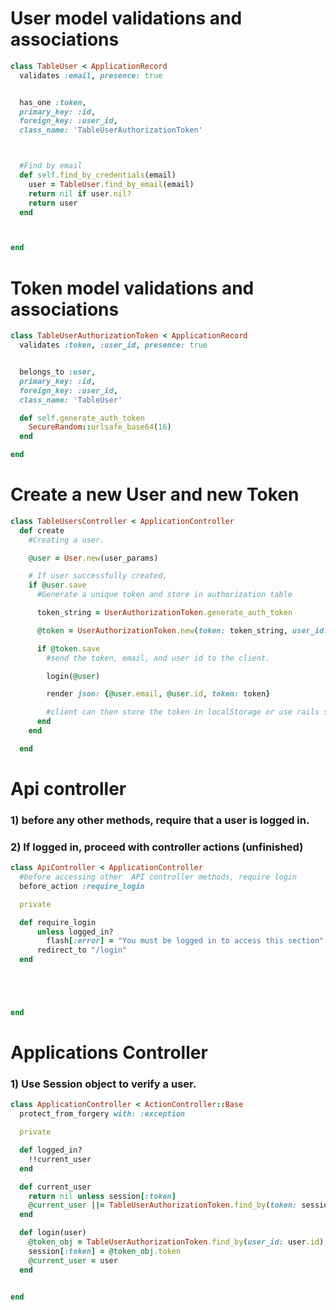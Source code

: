 # User model validations and associations
```ruby 
class TableUser < ApplicationRecord
  validates :email, presence: true


  has_one :token,
  primary_key: :id,
  foreign_key: :user_id,
  class_name: 'TableUserAuthorizationToken'



  #Find by email
  def self.find_by_credentials(email)
    user = TableUser.find_by_email(email)
    return nil if user.nil?
    return user
  end



end
```

# Token model validations and associations
```ruby
class TableUserAuthorizationToken < ApplicationRecord
  validates :token, :user_id, presence: true


  belongs_to :user,
  primary_key: :id,
  foreign_key: :user_id,
  class_name: 'TableUser'

  def self.generate_auth_token
    SecureRandom::urlsafe_base64(16)
  end

end
```
# Create a new User and new Token

```ruby
class TableUsersController < ApplicationController
  def create
    #Creating a user.

    @user = User.new(user_params)

    # If user successfully created,
    if @user.save
      #Generate a unique token and store in authorization table

      token_string = UserAuthorizationToken.generate_auth_token

      @token = UserAuthorizationToken.new(token: token_string, user_id: @user.id)

      if @token.save
        #send the token, email, and user id to the client.

        login(@user)

        render json: {@user.email, @user.id, token: token}

        #client can then store the token in localStorage or use rails session
      end
    end

  end
```

# Api controller

### 1) before any other methods, require that a user is logged in.
### 2) If logged in, proceed with controller actions (unfinished)

```ruby
class ApiController < ApplicationController
  #before accessing other  API controller methods, require login
  before_action :require_login

  private

  def require_login
      unless logged_in?
        flash[:error] = "You must be logged in to access this section"
      redirect_to "/login"
  end





end
```

# Applications Controller
### 1) Use Session object to verify a user.
```ruby
class ApplicationController < ActionController::Base
  protect_from_forgery with: :exception

  private

  def logged_in?
    !!current_user
  end

  def current_user
    return nil unless session[:token]
    @current_user ||= TableUserAuthorizationToken.find_by(token: session[:token])
  end

  def login(user)
    @token_obj = TableUserAuthorizationToken.find_by(user_id: user.id)
    session[:token] = @token_obj.token
    @current_user = user
  end


end
```




